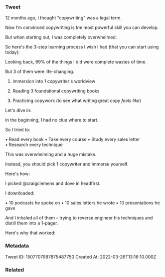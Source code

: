 ### Tweet
12 months ago, I thought "copywriting" was a legal term.

Now I’m convinced copywriting is *the* most powerful skill you can develop.

But when starting out, I was completely overwhelmed.

So here's the 3-step learning process I wish I had (that you can start using today):

Looking back, 99% of the things I did were complete wastes of time.

But 3 of them were life-changing.

1. Immersion into 1 copywriter's worldview

2. Reading 3 foundational copywriting books

3. Practicing copywork (to see what writing great copy *feels like*)

Let's dive in:

In the beginning, I had no clue where to start.

So I tried to:

• Read every book
• Take every course 
• Study every sales letter
• Research every technique

This was overwhelming and a huge mistake.

Instead, you should pick 1 copywriter and immerse yourself. 

Here's how:

I picked @craigclemens and dove in headfirst.

I downloaded:

• 10 podcasts he spoke on
• 10 sales letters he wrote
• 10 presentations he gave

And I inhaled all of them – trying to reverse engineer his techniques and distill them into a 1-pager.

Here's why that worked:

### Metadata
Tweet ID: 1507707987875487750
Created At: 2022-03-26T13:16:10.000Z

### Related

